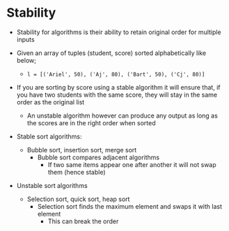 # Stability

- Stability for algorithms is their ability to retain original order for multiple inputs
- Given an array of tuples (student, score) sorted alphabetically like below;
	- `l = [('Ariel', 50), ('Aj', 80), ('Bart', 50), ('Cj', 80)]`
- If you are sorting by score using a stable algorithm it will ensure that, if you have two students with the same score, they will stay in the same order as the original list
	- An unstable algorithm however can produce any output as long as the scores are in the right order when sorted

- Stable sort algorithms:
	- Bubble sort, insertion sort, merge sort
		- Bubble sort compares adjacent algorithms
			- If two same items appear one after another it will not swap them (hence stable)
- Unstable sort algorithms
	- Selection sort, quick sort, heap sort
		- Selection sort finds the maximum element and swaps it with last element
			-  This can break the order

